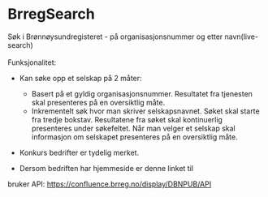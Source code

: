 ﻿# BrregSearch
Søk i Brønnøysundregisteret - på organisasjonsnummer og etter navn(live-search) 
</br></br>
Funksjonalitet: 
* Kan søke opp et selskap på 2 måter:
  * Basert på et gyldig organisasjonsnummer. Resultatet fra tjenesten skal
  presenteres på en oversiktlig måte.
  * Inkrementelt søk hvor man skriver selskapsnavnet. Søket skal starte fra tredje
  bokstav. Resultatene fra søket skal kontinuerlig presenteres under søkefeltet.
  Når man velger et selskap skal informasjon om selskapet presenteres på en
  oversiktlig måte.

* Konkurs bedrifter er tydelig merket.
* Dersom bedriften har hjemmeside er denne linket til

bruker API: https://confluence.brreg.no/display/DBNPUB/API

